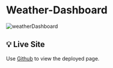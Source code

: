 # Weather-Dashboard

![weatherDashboard](https://user-images.githubusercontent.com/42852900/189788042-e5a038a5-c28a-4a6f-9aad-04b80ee90fc7.png)

## 💡 Live Site

Use [Github](https://ninobrown585.github.io/Weather-Dashboard/) to view the deployed page.